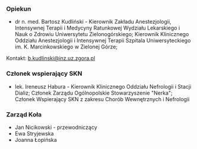 ### **Opiekun**

- dr n. med. Bartosz Kudliński - Kierownik Zakładu Anestezjologii, Intensywnej Terapii i Medycyny Ratunkowej Wydziału Lekarskiego i Nauk o Zdrowiu Uniwersytetu Zielonogórskiego;
Kierownik Klinicznego Oddziału Anestezjologii i Intensywnej Terapii Szpitala Uniwersyteckiego im. K. Marcinkowskiego w Zielonej Górze; 

Kontakt: b.kudlinski@inz.uz.zgora.pl

### **Członek wspierający SKN**

- lek. Ireneusz Habura - Kierownik Klinicznego Oddziału Nefrologii i Stacji Dializ; 
Członek Zarządu Ogólnopolskie Stowarzyszenie "Nerka";
Członek Wspierający SKN z zakresu Chorób Wewnętrznych i Nefrologii

### **Zarząd Koła**

- Jan Nicikowski - przewodniczący
- Ewa Stryjewska
- Joanna Łopińska
